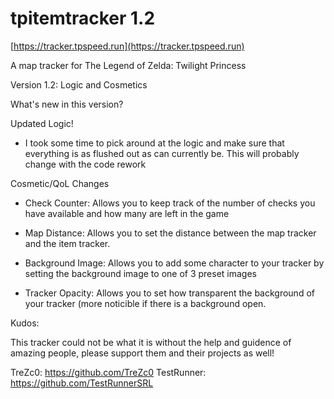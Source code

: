 # tpitemtracker 1.2 

[https://tracker.tpspeed.run](https://tracker.tpspeed.run)

A map tracker for The Legend of Zelda: Twilight Princess

Version 1.2: Logic and Cosmetics

What's new in this version?

Updated Logic!
- I took some time to pick around at the logic and make sure that everything is as flushed out as can currently be. This will probably change with the code rework

Cosmetic/QoL Changes

- Check Counter:
    Allows you to keep track of the number of checks you have available and how many are left in the game

- Map Distance:
   Allows you to set the distance between the map tracker and the item tracker.
   
- Background Image:
    Allows you to add some character to your tracker by setting the background image to one of 3 preset images
 
- Tracker Opacity:
    Allows you to set how transparent the background of your tracker (more noticible if there is a background open.


Kudos:

This tracker could not be what it is without the help and guidence of amazing people, please support them and their projects as well!

TreZc0: https://github.com/TreZc0
TestRunner: https://github.com/TestRunnerSRL

